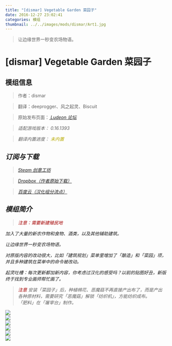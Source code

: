 ```yaml
---
title: "[dismar] Vegetable Garden 菜园子"
date: 2016-12-27 23:02:41
categories: 模组
thumbnail: ../../images/mods/dismar/Art1.jpg
---
```


> 让边缘世界一秒变农场物语。

<!--more-->

# [dismar] Vegetable Garden 菜园子

## 模组信息

> 作者：dismar

> 翻译：deeprogger、风之起灵、Biscuit

> 原始发布页面：<a href="https://ludeon.com/forums/index.php?topic=12934.0"><i class="fa fa-link" aria-hidden="true" /> Ludeon 论坛</a>

> 适配游戏版本：<i class="fa fa-tag" aria-hidden="true"> 0.16.1393</i>

> 翻译内置进度：<i class="fa fa-exclamation-circle" aria-hidden="true" title="未内置，请从汉化组分流点下载" style="color:#b7aa00"> 未内置</i>

## 订阅与下载

> <a href="http://steamcommunity.com/sharedfiles/filedetails/?id=822470192"><i class="fa fa-steam-square" aria-hidden="true" /> Steam 创意工坊</a>

> <a href="https://www.dropbox.com/s/ck17go98jcp3z76/Vegetable%20Garden%205.3b.zip?dl=0"><i class="fa fa-dropbox" aria-hidden="true" /> Dropbox（作者原始下载）</a>

> <a href="http://pan.baidu.com/s/1eSaD9E6"><i class="fa fa-paw" aria-hidden="true" /> 百度云（汉化组分流点）</a>

## 模组简介

> <i class="fa fa-exclamation-triangle" aria-hidden="true" style="color:#a40000"> 注意：需要新建殖民地</i>

加入了大量的新农作物和食物、酒类，以及其他辅助建筑。

让边缘世界一秒变农场物语。

对原版内容的改动很大，比如「建筑规划」菜单里增加了「酿造」和「菜园」项，并且多种建筑在菜单中的命令被改动。

起灵吐槽：每次更新都加新内容，你考虑过汉化的感受吗？以前的贴图好丑，新版终于找到专业画师帮忙画了。

> <i class="fa fa-exclamation-triangle" aria-hidden="true" style="color:#a40000"> 注意</i>
安装「菜园子」后，种植棉花、恶魔菇不再直接产出布了，而是产出各种原材料，需要研究「恶魔菇」解锁「纺织机」，方能纺织成布。  
「肥料」在「屠宰台」制作。


![](../../images/mods/dismar/vg017_000.png)  
![](../../images/mods/dismar/vg017_001.png)  
![](../../images/mods/dismar/vg017_002.png)  
![](../../images/mods/dismar/vg017_003.png)  
![](../../images/mods/dismar/vg017_004.png)  
![](../../images/mods/dismar/vg017_005.png)  
